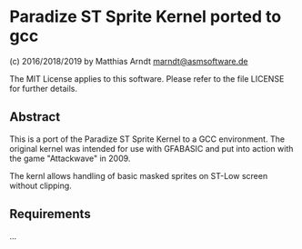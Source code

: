 # Paradize ST Sprite Kernel ported to gcc

(c) 2016/2018/2019 by Matthias Arndt <marndt@asmsoftware.de>

The MIT License applies to this software. Please refer to the file LICENSE for
further details.

## Abstract

This is a port of the Paradize ST Sprite Kernel to a GCC environment.
The original kernel was intended for use with GFABASIC and put into action with
the game "Attackwave" in 2009.

The kernl allows handling of basic masked sprites on ST-Low screen without clipping.

## Requirements
...

